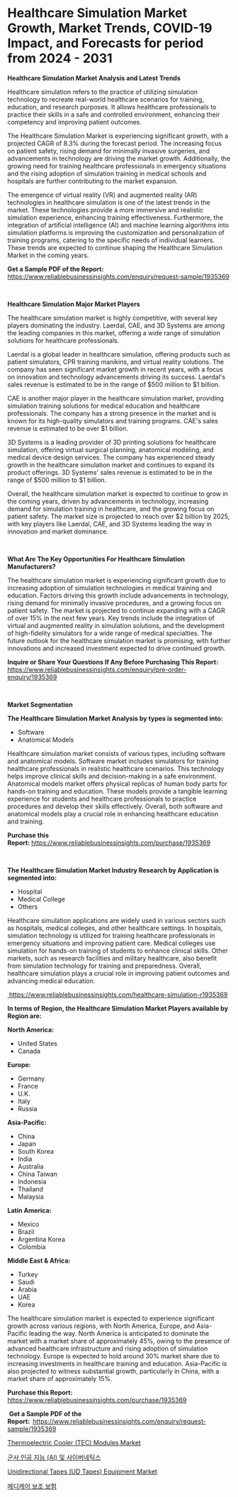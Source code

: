 <p><h1>Healthcare Simulation Market Growth, Market Trends, COVID-19 Impact, and Forecasts for period from 2024 - 2031</h1></p><p><strong>Healthcare Simulation Market Analysis and Latest Trends</strong></p>
<p><p>Healthcare simulation refers to the practice of utilizing simulation technology to recreate real-world healthcare scenarios for training, education, and research purposes. It allows healthcare professionals to practice their skills in a safe and controlled environment, enhancing their competency and improving patient outcomes.</p><p>The Healthcare Simulation Market is experiencing significant growth, with a projected CAGR of 8.3% during the forecast period. The increasing focus on patient safety, rising demand for minimally invasive surgeries, and advancements in technology are driving the market growth. Additionally, the growing need for training healthcare professionals in emergency situations and the rising adoption of simulation training in medical schools and hospitals are further contributing to the market expansion.</p><p>The emergence of virtual reality (VR) and augmented reality (AR) technologies in healthcare simulation is one of the latest trends in the market. These technologies provide a more immersive and realistic simulation experience, enhancing training effectiveness. Furthermore, the integration of artificial intelligence (AI) and machine learning algorithms into simulation platforms is improving the customization and personalization of training programs, catering to the specific needs of individual learners. These trends are expected to continue shaping the Healthcare Simulation Market in the coming years.</p></p>
<p><strong>Get a Sample PDF of the Report:&nbsp;</strong> <a href="https://www.reliablebusinessinsights.com/enquiry/request-sample/1935369">https://www.reliablebusinessinsights.com/enquiry/request-sample/1935369</a></p>
<p>&nbsp;</p>
<p><strong>Healthcare Simulation Major Market Players</strong></p>
<p><p>The healthcare simulation market is highly competitive, with several key players dominating the industry. Laerdal, CAE, and 3D Systems are among the leading companies in this market, offering a wide range of simulation solutions for healthcare professionals.</p><p>Laerdal is a global leader in healthcare simulation, offering products such as patient simulators, CPR training manikins, and virtual reality solutions. The company has seen significant market growth in recent years, with a focus on innovation and technology advancements driving its success. Laerdal's sales revenue is estimated to be in the range of $500 million to $1 billion.</p><p>CAE is another major player in the healthcare simulation market, providing simulation training solutions for medical education and healthcare professionals. The company has a strong presence in the market and is known for its high-quality simulators and training programs. CAE's sales revenue is estimated to be over $1 billion.</p><p>3D Systems is a leading provider of 3D printing solutions for healthcare simulation, offering virtual surgical planning, anatomical modeling, and medical device design services. The company has experienced steady growth in the healthcare simulation market and continues to expand its product offerings. 3D Systems' sales revenue is estimated to be in the range of $500 million to $1 billion.</p><p>Overall, the healthcare simulation market is expected to continue to grow in the coming years, driven by advancements in technology, increasing demand for simulation training in healthcare, and the growing focus on patient safety. The market size is projected to reach over $2 billion by 2025, with key players like Laerdal, CAE, and 3D Systems leading the way in innovation and market dominance.</p></p>
<p>&nbsp;</p>
<p><strong>What Are The Key Opportunities For Healthcare Simulation Manufacturers?</strong></p>
<p><p>The healthcare simulation market is experiencing significant growth due to increasing adoption of simulation technologies in medical training and education. Factors driving this growth include advancements in technology, rising demand for minimally invasive procedures, and a growing focus on patient safety. The market is projected to continue expanding with a CAGR of over 15% in the next few years. Key trends include the integration of virtual and augmented reality in simulation solutions, and the development of high-fidelity simulators for a wide range of medical specialties. The future outlook for the healthcare simulation market is promising, with further innovations and increased investment expected to drive continued growth.</p></p>
<p><strong>Inquire or Share Your Questions If Any Before Purchasing This Report:</strong> <a href="https://www.reliablebusinessinsights.com/enquiry/pre-order-enquiry/1935369">https://www.reliablebusinessinsights.com/enquiry/pre-order-enquiry/1935369</a></p>
<p>&nbsp;</p>
<p><strong>Market Segmentation</strong></p>
<p><strong>The Healthcare Simulation Market Analysis by types is segmented into:</strong></p>
<p><ul><li>Software</li><li>Anatomical Models</li></ul></p>
<p><p>Healthcare simulation market consists of various types, including software and anatomical models. Software market includes simulators for training healthcare professionals in realistic healthcare scenarios. This technology helps improve clinical skills and decision-making in a safe environment. Anatomical models market offers physical replicas of human body parts for hands-on training and education. These models provide a tangible learning experience for students and healthcare professionals to practice procedures and develop their skills effectively. Overall, both software and anatomical models play a crucial role in enhancing healthcare education and training.</p></p>
<p><strong>Purchase this Report:&nbsp;</strong><a href="https://www.reliablebusinessinsights.com/purchase/1935369">https://www.reliablebusinessinsights.com/purchase/1935369</a></p>
<p>&nbsp;</p>
<p><strong>The Healthcare Simulation Market Industry Research by Application is segmented into:</strong></p>
<p><ul><li>Hospital</li><li>Medical College</li><li>Others</li></ul></p>
<p><p>Healthcare simulation applications are widely used in various sectors such as hospitals, medical colleges, and other healthcare settings. In hospitals, simulation technology is utilized for training healthcare professionals in emergency situations and improving patient care. Medical colleges use simulation for hands-on training of students to enhance clinical skills. Other markets, such as research facilities and military healthcare, also benefit from simulation technology for training and preparedness. Overall, healthcare simulation plays a crucial role in improving patient outcomes and advancing medical education.</p></p>
<p><a href="https://www.reliablebusinessinsights.com/healthcare-simulation-r1935369">&nbsp;https://www.reliablebusinessinsights.com/healthcare-simulation-r1935369</a></p>
<p><strong>In terms of Region, the Healthcare Simulation Market Players available by Region are:</strong></p>
<p>
    <p> <strong> North America: </strong>
        <ul>
            <li>United States</li>
            <li>Canada</li>
        </ul>
        </p> 
    <p> <strong> Europe: </strong>
        <ul>
            <li>Germany</li>
            <li>France</li>
            <li>U.K.</li>
            <li>Italy</li>
            <li>Russia</li>
        </ul>
        </p> 
    <p> <strong> Asia-Pacific: </strong>
        <ul>
            <li>China</li>
            <li>Japan</li>
            <li>South Korea</li>
            <li>India</li>
            <li>Australia</li>
            <li>China Taiwan</li>
            <li>Indonesia</li>
            <li>Thailand</li>
            <li>Malaysia</li>
        </ul>
        </p> 
    <p> <strong> Latin America: </strong>
        <ul>
            <li>Mexico</li>
            <li>Brazil</li>
            <li>Argentina Korea</li>
            <li>Colombia</li>
        </ul>
        </p> 
    <p> <strong> Middle East & Africa: </strong>
        <ul>
            <li>Turkey</li>
            <li>Saudi</li>
            <li>Arabia</li>
            <li>UAE</li>
            <li>Korea</li>
        </ul>
    </p>
    </p>
<p><p>The healthcare simulation market is expected to experience significant growth across various regions, with North America, Europe, and Asia-Pacific leading the way. North America is anticipated to dominate the market with a market share of approximately 45%, owing to the presence of advanced healthcare infrastructure and rising adoption of simulation technology. Europe is expected to hold around 30% market share due to increasing investments in healthcare training and education. Asia-Pacific is also projected to witness substantial growth, particularly in China, with a market share of approximately 15%.</p></p>
<p><strong>Purchase this Report: </strong><a href="https://www.reliablebusinessinsights.com/purchase/1935369">https://www.reliablebusinessinsights.com/purchase/1935369</a></p>
<p>&nbsp;<strong>Get a Sample PDF of the Report:&nbsp;&nbsp;</strong><a href="https://www.reliablebusinessinsights.com/enquiry/request-sample/1935369">https://www.reliablebusinessinsights.com/enquiry/request-sample/1935369</a></p>
<p><strong></strong></p>
<p><p><a href="https://github.com/ctanaka235/Market-Research-Report-List-1/blob/main/thermoelectric-cooler-tec-modules-market.md">Thermoelectric Cooler (TEC) Modules Market</a></p><p><a href="https://github.com/mofijurk071/Market-Research-Report-List-1/blob/main/8093687181304.md">군사 인공 지능 (AI) 및 사이버네틱스</a></p><p><a href="https://github.com/JermaineCrona2023/Market-Research-Report-List-1/blob/main/unidirectional-tapes-ud-tapes-equipment-market.md">Unidirectional Tapes (UD Tapes) Equipment Market</a></p><p><a href="https://github.com/alfitoms13/Market-Research-Report-List-1/blob/main/9735312181303.md">메디케어 보조 보험</a></p></p>